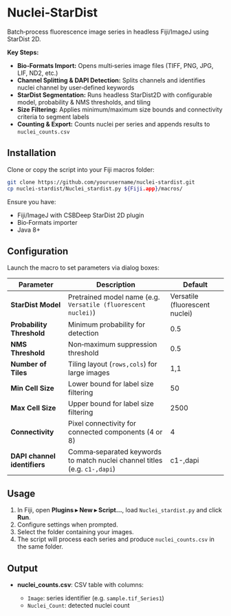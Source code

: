 # Nuclei‑StarDist

Batch‑process fluorescence image series in headless Fiji/ImageJ using StarDist 2D.

**Key Steps:**

* **Bio‑Formats Import:** Opens multi‑series image files (TIFF, PNG, JPG, LIF, ND2, etc.)
* **Channel Splitting & DAPI Detection:** Splits channels and identifies nuclei channel by user‑defined keywords
* **StarDist Segmentation:** Runs headless StarDist2D with configurable model, probability & NMS thresholds, and tiling
* **Size Filtering:** Applies minimum/maximum size bounds and connectivity criteria to segment labels
* **Counting & Export:** Counts nuclei per series and appends results to `nuclei_counts.csv`

## Installation

Clone or copy the script into your Fiji macros folder:

```bash
git clone https://github.com/yourusername/nuclei-stardist.git
cp nuclei-stardist/Nuclei_stardist.py ${Fiji.app}/macros/
```

Ensure you have:

* Fiji/ImageJ with CSBDeep StarDist 2D plugin
* Bio‑Formats importer
* Java 8+

## Configuration

Launch the macro to set parameters via dialog boxes:

| Parameter                    | Description                                                               | Default                        |
| ---------------------------- | ------------------------------------------------------------------------- | ------------------------------ |
| **StarDist Model**           | Pretrained model name (e.g. `Versatile (fluorescent nuclei)`)             | Versatile (fluorescent nuclei) |
| **Probability Threshold**    | Minimum probability for detection                                         | 0.5                            |
| **NMS Threshold**            | Non‑maximum suppression threshold                                         | 0.5                            |
| **Number of Tiles**          | Tiling layout (`rows,cols`) for large images                              | 1,1                            |
| **Min Cell Size**            | Lower bound for label size filtering                                      | 50                             |
| **Max Cell Size**            | Upper bound for label size filtering                                      | 2500                           |
| **Connectivity**             | Pixel connectivity for connected components (4 or 8)                      | 4                              |
| **DAPI channel identifiers** | Comma‑separated keywords to match nuclei channel titles (e.g. `c1-,dapi`) | c1-,dapi                       |

## Usage

1. In Fiji, open **Plugins ▸ New ▸ Script…**, load `Nuclei_stardist.py` and click **Run**.
2. Configure settings when prompted.
3. Select the folder containing your images.
4. The script will process each series and produce `nuclei_counts.csv` in the same folder.

## Output

* **nuclei\_counts.csv**: CSV table with columns:

  * `Image`: series identifier (e.g. `sample.tif_Series1`)
  * `Nuclei_Count`: detected nuclei count

